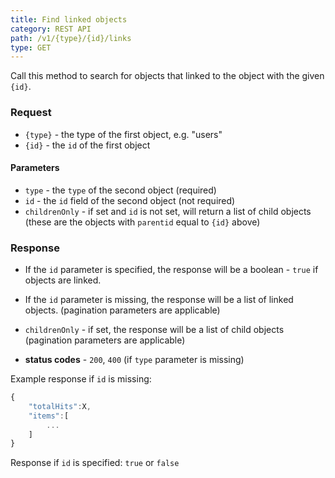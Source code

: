 ```yaml
---
title: Find linked objects
category: REST API
path: /v1/{type}/{id}/links
type: GET
---
```


Call this method to search for objects that linked to the object with the given `{id}`.

### Request

- `{type}` - the type of the first object, e.g. "users"
- `{id}` - the `id` of the first object

#### Parameters

- `type` - the `type` of the second object (required)
- `id` - the `id` field of the second object (not required)
- `childrenOnly` - if set and `id` is not set, will return a list of child objects
(these are the objects with `parentid` equal to `{id}` above)

### Response

- If the `id` parameter is specified, the response will be a boolean - `true` if objects are linked.
- If the `id` parameter is missing, the response will be a list of linked objects. (pagination parameters are applicable)
- `childrenOnly` - if set, the response will be a list of child objects (pagination parameters are applicable)

- **status codes** - `200`, `400` (if `type` parameter is missing)

Example response if `id` is missing:

```js
{
	"totalHits":X,
	"items":[
		...
	]
}
```
Response if `id` is specified: `true` or `false`